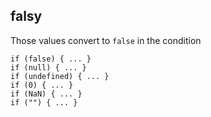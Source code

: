 ## falsy

Those values convert to `false` in the condition

```
if (false) { ... }
if (null) { ... }
if (undefined) { ... }
if (0) { ... }
if (NaN) { ... }
if ("") { ... }
```
